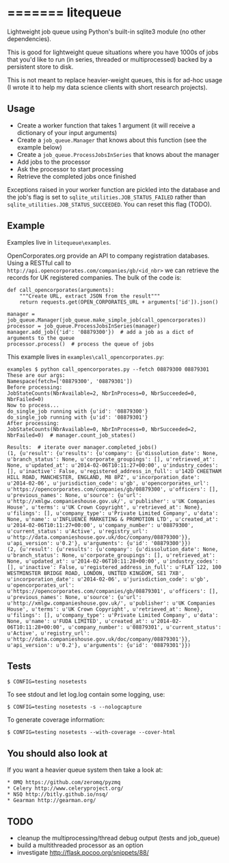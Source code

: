 =======
litequeue
=========

Lightweight job queue using Python's built-in sqlite3 module (no other dependencies).

This is good for lightweight queue situations where you have 1000s of jobs that you'd like to run (in series, threaded or multiprocessed) backed by a persistent store to disk.

This is not meant to replace heavier-weight queues, this is for ad-hoc usage (I wrote it to help my data science clients with short research projects).

Usage
-----

* Create a worker function that takes 1 argument (it will receive a dictionary of your input arguments)
* Create a `job_queue.Manager` that knows about this function (see the example below)
* Create a `job_queue.ProcessJobsInSeries` that knows about the manager
* Add jobs to the processor
* Ask the processor to start processing
* Retrieve the completed jobs once finished

Exceptions raised in your worker function are pickled into the database and the job's flag is set to `sqlite_utilities.JOB_STATUS_FAILED` rather than `sqlite_utilities.JOB_STATUS_SUCCEEDED`. You can reset this flag (TODO).

Example
-------

Examples live in `litequeue\examples`.

OpenCorporates.org provide an API to company registration databases. Using a RESTful call to `http://api.opencorporates.com/companies/gb/<id_nbr>` we can retrieve the records for UK registered companies. The bulk of the code is:

```
def call_opencorporates(arguments):
    """Create URL, extract JSON from the result"""
    return requests.get(OPEN_CORPORATES_URL + arguments['id']).json()

manager = job_queue.Manager(job_queue.make_simple_job(call_opencorporates))
processor = job_queue.ProcessJobsInSeries(manager)
manager.add_job({'id': '08879300'})  # add a job as a dict of arguments to the queue
processor.process()  # process the queue of jobs
```

This example lives in `examples\call_opencorporates.py`:

```
examples $ python call_opencorporates.py --fetch 08879300 08879301
These are our args:
Namespace(fetch=['08879300', '08879301'])
Before processing:
JobStateCounts(NbrAvailable=2, NbrInProcess=0, NbrSucceeded=0, NbrFailed=0)
Now to process...
do_single_job running with {u'id': '08879300'}
do_single_job running with {u'id': '08879301'}
After processing:
JobStateCounts(NbrAvailable=0, NbrInProcess=0, NbrSucceeded=2, NbrFailed=0)  # manager.count_job_states()

Results:  # iterate over manager.completed_jobs()
(1, {u'result': {u'results': {u'company': {u'dissolution_date': None, u'branch_status': None, u'corporate_groupings': [], u'retrieved_at': None, u'updated_at': u'2014-02-06T10:11:27+00:00', u'industry_codes': [], u'inactive': False, u'registered_address_in_full': u'142D CHEETHAM HILL ROAD, MANCHESTER, ENGLAND, M8 8PZ', u'incorporation_date': u'2014-02-06', u'jurisdiction_code': u'gb', u'opencorporates_url': u'https://opencorporates.com/companies/gb/08879300', u'officers': [], u'previous_names': None, u'source': {u'url': u'http://xmlgw.companieshouse.gov.uk/', u'publisher': u'UK Companies House', u'terms': u'UK Crown Copyright', u'retrieved_at': None}, u'filings': [], u'company_type': u'Private Limited Company', u'data': None, u'name': u'INFLUENCE MARKETING & PROMOTION LTD', u'created_at': u'2014-02-06T10:11:27+00:00', u'company_number': u'08879300', u'current_status': u'Active', u'registry_url': u'http://data.companieshouse.gov.uk/doc/company/08879300'}}, u'api_version': u'0.2'}, u'arguments': {u'id': '08879300'}})
(2, {u'result': {u'results': {u'company': {u'dissolution_date': None, u'branch_status': None, u'corporate_groupings': [], u'retrieved_at': None, u'updated_at': u'2014-02-06T10:11:28+00:00', u'industry_codes': [], u'inactive': False, u'registered_address_in_full': u'FLAT 122, 100 WESTMINSTER BRIDGE ROAD, LONDON, UNITED KINGDOM, SE1 7XB', u'incorporation_date': u'2014-02-06', u'jurisdiction_code': u'gb', u'opencorporates_url': u'https://opencorporates.com/companies/gb/08879301', u'officers': [], u'previous_names': None, u'source': {u'url': u'http://xmlgw.companieshouse.gov.uk/', u'publisher': u'UK Companies House', u'terms': u'UK Crown Copyright', u'retrieved_at': None}, u'filings': [], u'company_type': u'Private Limited Company', u'data': None, u'name': u'FUDA LIMITED', u'created_at': u'2014-02-06T10:11:28+00:00', u'company_number': u'08879301', u'current_status': u'Active', u'registry_url': u'http://data.companieshouse.gov.uk/doc/company/08879301'}}, u'api_version': u'0.2'}, u'arguments': {u'id': '08879301'}})
```


Tests
-----

    $ CONFIG=testing nosetests

To see stdout and let log.log contain some logging, use:

    $ CONFIG=testing nosetests -s --nologcapture

To generate coverage information:

    $ CONFIG=testing nosetests --with-coverage --cover-html

You should also look at
-----------------------

If you want a heavier queue system then take a look at:

    * 0MQ https://github.com/zeromq/pyzmq
    * Celery http://www.celeryproject.org/
    * NSQ http://bitly.github.io/nsq/
    * Gearman http://gearman.org/

TODO
----

 * cleanup the multiprocessing/thread debug output (tests and job_queue)
 * build a multithreaded processor as an option
 * investigate http://flask.pocoo.org/snippets/88/
